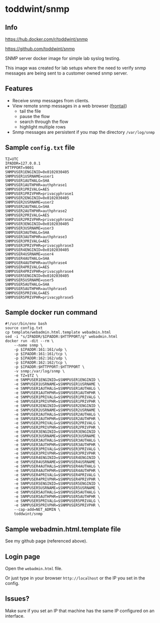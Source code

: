 # toddwint/snmp

## Info

<https://hub.docker.com/r/toddwint/snmp>

<https://github.com/toddwint/snmp>

SNMP server docker image for simple lab syslog testing.

This image was created for lab setups where the need to verify snmp messages are being sent to a customer owned snmp server.


## Features

- Receive snmp messages from clients.
- View remote snmp messages in a web browser ([frontail](https://github.com/mthenw/frontail))
    - tail the file
    - pause the flow
    - search through the flow
    - highlight multiple rows
- Snmp messages are persistent if you map the directory `/var/log/snmp `


## Sample `config.txt` file

```
TZ=UTC
IPADDR=127.0.0.1
HTTPPORT=9001
SNMPUSER1ENGINID=0x0102030405
SNMPUSER1USRNAME=user1
SNMPUSER1AUTHALG=SHA
SNMPUSER1AUTHPHR=authphrase1
SNMPUSER1PRIVALG=AES
SNMPUSER1PRIVPHR=privacyphrase1
SNMPUSER2ENGINID=0x0102030405
SNMPUSER2USRNAME=user2
SNMPUSER2AUTHALG=SHA
SNMPUSER2AUTHPHR=authphrase2
SNMPUSER2PRIVALG=AES
SNMPUSER2PRIVPHR=privacyphrase2
SNMPUSER3ENGINID=0x0102030405
SNMPUSER3USRNAME=user3
SNMPUSER3AUTHALG=SHA
SNMPUSER3AUTHPHR=authphrase3
SNMPUSER3PRIVALG=AES
SNMPUSER3PRIVPHR=privacyphrase3
SNMPUSER4ENGINID=0x0102030405
SNMPUSER4USRNAME=user4
SNMPUSER4AUTHALG=SHA
SNMPUSER4AUTHPHR=authphrase4
SNMPUSER4PRIVALG=AES
SNMPUSER4PRIVPHR=privacyphrase4
SNMPUSER5ENGINID=0x0102030405
SNMPUSER5USRNAME=user5
SNMPUSER5AUTHALG=SHA
SNMPUSER5AUTHPHR=authphrase5
SNMPUSER5PRIVALG=AES
SNMPUSER5PRIVPHR=privacyphrase5
```

## Sample docker run command

```
#!/usr/bin/env bash
source config.txt
cp template/webadmin.html.template webadmin.html
sed -i "s/IPADDR/$IPADDR:$HTTPPORT/g" webadmin.html
docker run -dit --rm \
    --name snmp \
    -p $IPADDR:161:161/udp \
    -p $IPADDR:161:161/tcp \
    -p $IPADDR:162:162/udp \
    -p $IPADDR:162:162/tcp \
    -p $IPADDR:$HTTPPORT:$HTTPPORT \
    -v snmp:/var/log/snmp \
    -e TZ=$TZ \
    -e SNMPUSER1ENGINID=$SNMPUSER1ENGINID \
    -e SNMPUSER1USRNAME=$SNMPUSER1USRNAME \
    -e SNMPUSER1AUTHALG=$SNMPUSER1AUTHALG \
    -e SNMPUSER1AUTHPHR=$SNMPUSER1AUTHPHR \
    -e SNMPUSER1PRIVALG=$SNMPUSER1PRIVALG \
    -e SNMPUSER1PRIVPHR=$SNMPUSER1PRIVPHR \
    -e SNMPUSER2ENGINID=$SNMPUSER2ENGINID \
    -e SNMPUSER2USRNAME=$SNMPUSER2USRNAME \
    -e SNMPUSER2AUTHALG=$SNMPUSER2AUTHALG \
    -e SNMPUSER2AUTHPHR=$SNMPUSER2AUTHPHR \
    -e SNMPUSER2PRIVALG=$SNMPUSER2PRIVALG \
    -e SNMPUSER2PRIVPHR=$SNMPUSER2PRIVPHR \
    -e SNMPUSER3ENGINID=$SNMPUSER3ENGINID \
    -e SNMPUSER3USRNAME=$SNMPUSER3USRNAME \
    -e SNMPUSER3AUTHALG=$SNMPUSER3AUTHALG \
    -e SNMPUSER3AUTHPHR=$SNMPUSER3AUTHPHR \
    -e SNMPUSER3PRIVALG=$SNMPUSER3PRIVALG \
    -e SNMPUSER3PRIVPHR=$SNMPUSER3PRIVPHR \
    -e SNMPUSER4ENGINID=$SNMPUSER4ENGINID \
    -e SNMPUSER4USRNAME=$SNMPUSER4USRNAME \
    -e SNMPUSER4AUTHALG=$SNMPUSER4AUTHALG \
    -e SNMPUSER4AUTHPHR=$SNMPUSER4AUTHPHR \
    -e SNMPUSER4PRIVALG=$SNMPUSER4PRIVALG \
    -e SNMPUSER4PRIVPHR=$SNMPUSER4PRIVPHR \
    -e SNMPUSER5ENGINID=$SNMPUSER5ENGINID \
    -e SNMPUSER5USRNAME=$SNMPUSER5USRNAME \
    -e SNMPUSER5AUTHALG=$SNMPUSER5AUTHALG \
    -e SNMPUSER5AUTHPHR=$SNMPUSER5AUTHPHR \
    -e SNMPUSER5PRIVALG=$SNMPUSER5PRIVALG \
    -e SNMPUSER5PRIVPHR=$SNMPUSER5PRIVPHR \
    --cap-add=NET_ADMIN \
    toddwint/snmp
```

## Sample webadmin.html.template file

See my github page (referenced above).


## Login page

Open the `webadmin.html` file.

Or just type in your browser `http://localhost` or the IP you set in the config.  

## Issues?

Make sure if you set an IP that machine has the same IP configured on an interface.
